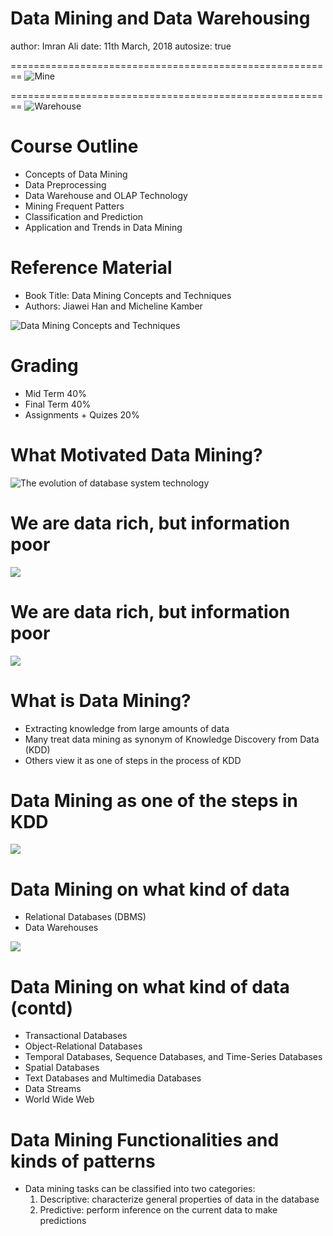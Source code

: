 Data Mining and Data Warehousing
========================================================
author: Imran Ali 
date: 11th March, 2018 
autosize: true


========================================================
![Mine](Lecture1-figure/Mine.jpg)


========================================================
![Warehouse](Lecture1-figure/warehouse.jpg)

Course Outline
========================================================

- Concepts of Data Mining
- Data Preprocessing
- Data Warehouse and OLAP Technology
- Mining Frequent Patters
- Classification and Prediction
- Application and Trends in Data Mining

Reference Material
========================================================

- Book Title: Data Mining Concepts and Techniques
- Authors: Jiawei Han and Micheline Kamber

![Data Mining Concepts and Techniques](Lecture1-figure/book.jpg)


Grading
========================================================

- Mid Term 40%
- Final Term 40%
- Assignments + Quizes 20%

What Motivated Data Mining?
========================================================
![The evolution of database system technology](Lecture1-figure/Evolution.png)

We are data rich, but information poor
========================================================
![](Lecture1-figure/stickynotes.jpg)

We are data rich, but information poor
========================================================
![](Lecture1-figure/filecabinets.jpg)

What is Data Mining?
========================================================
- Extracting knowledge from large amounts of data
- Many treat data mining as synonym of Knowledge Discovery from Data (KDD)
- Others view it as one of steps in the process of KDD

Data Mining as one of the steps in KDD
========================================================
![](Lecture1-figure/DM1stepKDD.png)

Data Mining on what kind of data
=======================================================
- Relational Databases (DBMS)
- Data Warehouses

![](Lecture1-figure/DataWarehouses.png)

Data Mining on what kind of data (contd)
=======================================================
- Transactional Databases
- Object-Relational Databases
- Temporal Databases, Sequence Databases, and Time-Series Databases
- Spatial Databases
- Text Databases and Multimedia Databases
- Data Streams
- World Wide Web

Data Mining Functionalities and kinds of patterns
=======================================================
- Data mining tasks can be classified into two categories:
  1. Descriptive: characterize general properties of data in the database
  2. Predictive: perform inference on the current data to make predictions
  
